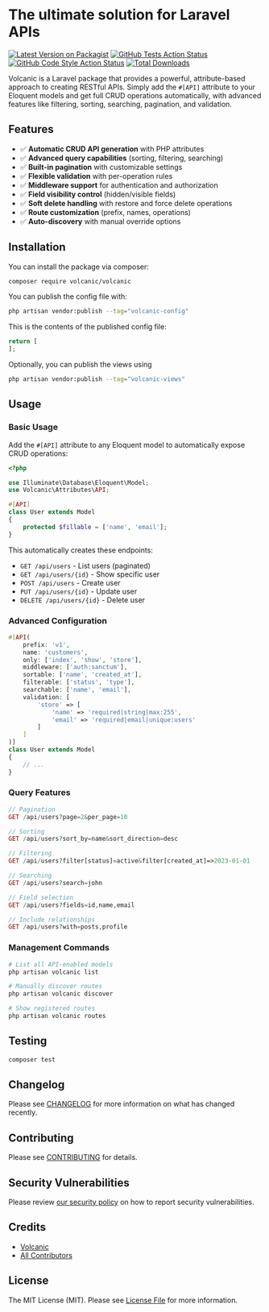 # The ultimate solution for Laravel APIs

[![Latest Version on Packagist](https://img.shields.io/packagist/v/volcanic/volcanic.svg?style=flat-square)](https://packagist.org/packages/volcanic/volcanic)
[![GitHub Tests Action Status](https://img.shields.io/github/actions/workflow/status/volcanic/volcanic/run-tests.yml?branch=main&label=tests&style=flat-square)](https://github.com/volcanic/volcanic/actions?query=workflow%3Arun-tests+branch%3Amain)
[![GitHub Code Style Action Status](https://img.shields.io/github/actions/workflow/status/volcanic/volcanic/fix-php-code-style-issues.yml?branch=main&label=code%20style&style=flat-square)](https://github.com/volcanic/volcanic/actions?query=workflow%3A"Fix+PHP+code+style+issues"+branch%3Amain)
[![Total Downloads](https://img.shields.io/packagist/dt/volcanic/volcanic.svg?style=flat-square)](https://packagist.org/packages/volcanic/volcanic)

Volcanic is a Laravel package that provides a powerful, attribute-based approach to creating RESTful APIs. Simply add the `#[API]` attribute to your Eloquent models and get full CRUD operations automatically, with advanced features like filtering, sorting, searching, pagination, and validation.

## Features

-   ✅ **Automatic CRUD API generation** with PHP attributes
-   ✅ **Advanced query capabilities** (sorting, filtering, searching)
-   ✅ **Built-in pagination** with customizable settings
-   ✅ **Flexible validation** with per-operation rules
-   ✅ **Middleware support** for authentication and authorization
-   ✅ **Field visibility control** (hidden/visible fields)
-   ✅ **Soft delete handling** with restore and force delete operations
-   ✅ **Route customization** (prefix, names, operations)
-   ✅ **Auto-discovery** with manual override options

## Installation

You can install the package via composer:

```bash
composer require volcanic/volcanic
```

You can publish the config file with:

```bash
php artisan vendor:publish --tag="volcanic-config"
```

This is the contents of the published config file:

```php
return [
];
```

Optionally, you can publish the views using

```bash
php artisan vendor:publish --tag="volcanic-views"
```

## Usage

### Basic Usage

Add the `#[API]` attribute to any Eloquent model to automatically expose CRUD operations:

```php
<?php

use Illuminate\Database\Eloquent\Model;
use Volcanic\Attributes\API;

#[API]
class User extends Model
{
    protected $fillable = ['name', 'email'];
}
```

This automatically creates these endpoints:

-   `GET /api/users` - List users (paginated)
-   `GET /api/users/{id}` - Show specific user
-   `POST /api/users` - Create user
-   `PUT /api/users/{id}` - Update user
-   `DELETE /api/users/{id}` - Delete user

### Advanced Configuration

```php
#[API(
    prefix: 'v1',
    name: 'customers',
    only: ['index', 'show', 'store'],
    middleware: ['auth:sanctum'],
    sortable: ['name', 'created_at'],
    filterable: ['status', 'type'],
    searchable: ['name', 'email'],
    validation: [
        'store' => [
            'name' => 'required|string|max:255',
            'email' => 'required|email|unique:users'
        ]
    ]
)]
class User extends Model
{
    // ...
}
```

### Query Features

```php
// Pagination
GET /api/users?page=2&per_page=10

// Sorting
GET /api/users?sort_by=name&sort_direction=desc

// Filtering
GET /api/users?filter[status]=active&filter[created_at]=>2023-01-01

// Searching
GET /api/users?search=john

// Field selection
GET /api/users?fields=id,name,email

// Include relationships
GET /api/users?with=posts,profile
```

### Management Commands

```bash
# List all API-enabled models
php artisan volcanic list

# Manually discover routes
php artisan volcanic discover

# Show registered routes
php artisan volcanic routes
```

## Testing

```bash
composer test
```

## Changelog

Please see [CHANGELOG](CHANGELOG.md) for more information on what has changed recently.

## Contributing

Please see [CONTRIBUTING](CONTRIBUTING.md) for details.

## Security Vulnerabilities

Please review [our security policy](../../security/policy) on how to report security vulnerabilities.

## Credits

-   [Volcanic](https://github.com/volcanicphp)
-   [All Contributors](../../contributors)

## License

The MIT License (MIT). Please see [License File](LICENSE.md) for more information.
